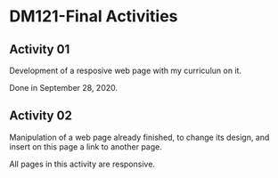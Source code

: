# DM121-Final Activities

## Activity 01

Development of a resposive web page with my curriculun on it. 

Done in September 28, 2020.

## Activity 02

Manipulation of a web page already finished, to change its design, and insert on this page a link to another page.

All pages in this activity are responsive.